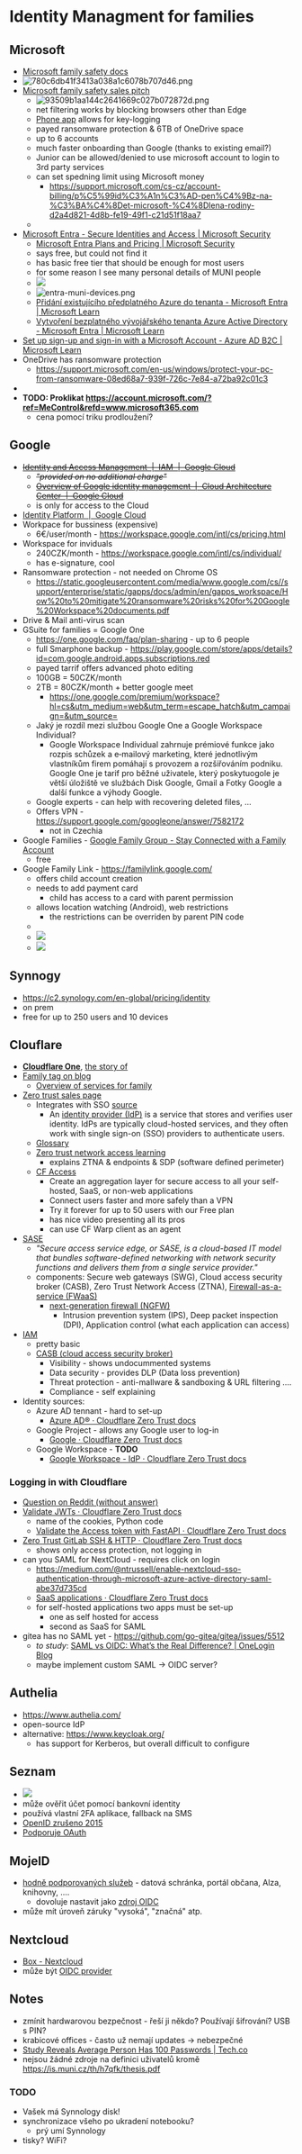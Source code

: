 # Identity Managment for families

## Microsoft

- [Microsoft family safety docs](https://support.microsoft.com/en-us/account-billing/microsoft-family-safety-bb97220e-9dd8-4b4a-9d15-8194d5941dc5)
- ![780c6db41f3413a038a1c6078b707d46.png](./assets/780c6db41f3413a038a1c6078b707d46.png)
- [Microsoft family safety sales pitch](https://www.microsoft.com/cs-cz/microsoft-365/family-safety?ocid=cmm15zkky0u&rtc=1)
  - ![93509b1aa144c2641669c027b072872d.png](./assets/93509b1aa144c2641669c027b072872d.png)
  - net filtering works by blocking browsers other than Edge
  - [Phone app](https://www.microsoft.com/en-us/microsoft-365-life-hacks/privacy-and-safety/protect-your-family-how-to-select-a-phone-monitoring-app) allows for key-logging
  - payed ransomware protection & 6TB of OneDrive space
  - up to 6 accounts
  - much faster onboarding than Google (thanks to existing email?)
  - Junior can be allowed/denied to use microsoft account to login to 3rd party services
  - can set spedning limit using Microsoft money
    - https://support.microsoft.com/cs-cz/account-billing/p%C5%99id%C3%A1n%C3%AD-pen%C4%9Bz-na-%C3%BA%C4%8Det-microsoft-%C4%8Dlena-rodiny-d2a4d821-4d8b-fe19-49f1-c21d51f18aa7
  - 
- [Microsoft Entra - Secure Identities and Access | Microsoft Security](https://www.microsoft.com/en-us/security/business/microsoft-entra)
  - [Microsoft Entra Plans and Pricing | Microsoft Security](https://www.microsoft.com/en-us/security/business/microsoft-entra-pricing)
  - says free, but could not find it
  - has basic free tier that should be enough for most users
  - for some reason I see many personal details of MUNI people
  - ![](materials/entry-muni-users.png)
  - ![entra-muni-devices.png](materials/entra-muni-devices.png)
  - [Přidání existujícího předplatného Azure do tenanta - Microsoft Entra | Microsoft Learn](https://learn.microsoft.com/cs-cz/azure/active-directory/fundamentals/how-subscriptions-associated-directory?amp%3Bclcid=0x5)
  - [Vytvoření bezplatného vývojářského tenanta Azure Active Directory - Microsoft Entra | Microsoft Learn](https://learn.microsoft.com/cs-cz/azure/active-directory/verifiable-credentials/how-to-create-a-free-developer-account)
- [Set up sign-up and sign-in with a Microsoft Account - Azure AD B2C | Microsoft Learn](https://learn.microsoft.com/en-us/azure/active-directory-b2c/identity-provider-microsoft-account?pivots=b2c-user-flow)
- OneDrive has ransomware protection
  - https://support.microsoft.com/en-us/windows/protect-your-pc-from-ransomware-08ed68a7-939f-726c-7e84-a72ba92c01c3
- 
- **TODO: Proklikat https://account.microsoft.com/?ref=MeControl&refd=www.microsoft365.com**
  - cena pomocí triku prodloužení?

## Google

- ~~[Identity and Access Management &nbsp;|&nbsp; IAM &nbsp;|&nbsp; Google Cloud](https://cloud.google.com/iam/)~~
  - ~~*"provided on no additional charge"*~~
  - ~~[Overview of Google identity management &nbsp;|&nbsp; Cloud Architecture Center &nbsp;|&nbsp; Google Cloud](https://cloud.google.com/architecture/identity/overview-google-authentication)~~
  - is only for access to the Cloud
- [Identity Platform &nbsp;|&nbsp; Google Cloud](https://cloud.google.com/identity-platform)
- Workpace for bussiness (expensive)
  - 6€/user/month - https://workspace.google.com/intl/cs/pricing.html
- Workspace for inviduals
  - 240CZK/month - https://workspace.google.com/intl/cs/individual/
  - has e-signature, cool
- Ransomware protection - not needed on Chrome OS
  - https://static.googleusercontent.com/media/www.google.com/cs//support/enterprise/static/gapps/docs/admin/en/gapps_workspace/How%20to%20mitigate%20ransomware%20risks%20for%20Google%20Workspace%20documents.pdf
- Drive & Mail anti-virus scan
- GSuite for families = Google One
  - https://one.google.com/faq/plan-sharing - up to 6 people
  - full Smarphone backup - https://play.google.com/store/apps/details?id=com.google.android.apps.subscriptions.red
  - payed tarrif offers advanced photo editing
  - 100GB = 50CZK/month
  - 2TB = 80CZK/month + better google meet
    - https://one.google.com/premium/workspace?hl=cs&utm_medium=web&utm_term=escape_hatch&utm_campaign=&utm_source=
  - Jaký je rozdíl mezi službou Google One a Google Workspace Individual?
    - Google Workspace Individual zahrnuje prémiové funkce jako rozpis schůzek a e‑mailový marketing, které jednotlivým vlastníkům firem pomáhají s provozem a rozšiřováním podniku. Google One je tarif pro běžné uživatele, který poskytuogole je větší úložiště ve službách Disk Google, Gmail a Fotky Google a další funkce a výhody Google.
  - Google experts - can help with recovering deleted files, ...
  - Offers VPN - https://support.google.com/googleone/answer/7582172
    - not in Czechia
- Google Families - [Google Family Group - Stay Connected with a Family Account](https://families.google/intl/en_us/families/)
  - free
- Google Family Link - https://familylink.google.com/
  - offers child account creation
  - needs to add payment card
    - child has access to a card with parent permission
  - allows location watching (Android), web restrictions
    - the restrictions can be overriden by parent PIN code
  - 
  - ![](/home/adam/.config/marktext/images/2023-10-05-08-49-05-image.png)
  - ![](/home/adam/.config/marktext/images/2023-10-05-08-50-14-image.png)

## Synnogy

- https://c2.synology.com/en-global/pricing/identity
- on prem
- free for up to 250 users and 10 devices

## Clouflare

- **[Cloudflare One](https://www.cloudflare.com/cloudflare-one/)**, [the story of](https://iframe.cloudflarestream.com/dc64ca8874298041945c9a6924c82b4b?preload=metadata)
- [Family tag on blog](https://blog.cloudflare.com/tag/families/)
  - [Overview of services for family](https://blog.cloudflare.com/shields-up-free-cloudflare-services-to-improve-your-cyber-readiness/)
- [Zero trust sales page](https://www.cloudflare.com/zero-trust/)
  - Integrates with SSO [source](https://www.cloudflare.com/learning/access-management/what-is-sso/)
    - An [identity provider (IdP)](https://www.cloudflare.com/learning/access-management/what-is-an-identity-provider/) is a service that stores and verifies user identity. IdPs are typically cloud-hosted services, and they often work with single sign-on (SSO) providers to authenticate users.
  - [Glossary](https://www.cloudflare.com/learning/security/glossary/what-is-zero-trust/)
  - [Zero trust network access learning](https://www.cloudflare.com/learning/access-management/what-is-ztna/)
    - explains ZTNA & endpoints & SDP (software defined perimeter)
  - [CF Access](https://www.cloudflare.com/zero-trust/products/access/)
    - Create an aggregation layer for secure access to all your self-hosted, SaaS, or non-web applications
    - Connect users faster and more safely than a VPN
    - Try it forever for up to 50 users with our Free plan
    - has nice video presenting all its pros
    - can use CF Warp client as an agent
- [SASE](https://www.cloudflare.com/learning/access-management/what-is-sase/)
  - _"Secure access service edge, or SASE, is a cloud-based IT model that bundles software-defined networking with network security functions and delivers them from a single service provider."_
  - components: Secure web gateways (SWG), Cloud access security broker (CASB), Zero Trust Network Access (ZTNA), [Firewall-as-a-service (FWaaS)](https://www.cloudflare.com/learning/cloud/what-is-a-cloud-firewall/)
    - [next-generation firewall (NGFW)](https://www.cloudflare.com/learning/security/what-is-next-generation-firewall-ngfw/)
      - Intrusion prevention system (IPS), Deep packet inspection (DPI), Application control (what each application can access)
- [IAM](https://www.cloudflare.com/learning/access-management/what-is-identity-and-access-management/)
  - pretty basic
  - [CASB (cloud access security broker)](https://www.cloudflare.com/learning/access-management/what-is-a-casb/)
    - Visibility - shows undocummented systems
    - Data security - provides DLP (Data loss prevention)
    - Threat protection - anti-mallware & sandboxing & URL filtering .…
    - Compliance - self explaining
- Identity sources:
  - Azure AD tennant - hard to set-up
    - [Azure AD® · Cloudflare Zero Trust docs](https://developers.cloudflare.com/cloudflare-one/identity/idp-integration/azuread/)
  - Google Project - allows any Google user to log-in
    - [Google · Cloudflare Zero Trust docs](https://developers.cloudflare.com/cloudflare-one/identity/idp-integration/google/)
  - Google Workspace - **TODO**
    - [Google Workspace - IdP · Cloudflare Zero Trust docs](https://developers.cloudflare.com/cloudflare-one/identity/idp-integration/gsuite)

### Logging in with Cloudflare

- [Question on Reddit (without answer)](https://www.reddit.com/r/selfhosted/comments/z9n8ul/using_cloudflare_tunnel_auth_with_gitea/)
- [Validate JWTs · Cloudflare Zero Trust docs](https://developers.cloudflare.com/cloudflare-one/identity/authorization-cookie/validating-json/)
  - name of the cookies, Python code
  - [Validate the Access token with FastAPI · Cloudflare Zero Trust docs](https://developers.cloudflare.com/cloudflare-one/tutorials/fastapi/)
- [Zero Trust GitLab SSH & HTTP · Cloudflare Zero Trust docs](https://developers.cloudflare.com/cloudflare-one/tutorials/gitlab/)
  - shows only access protection, not logging in
- can you SAML for NextCloud - requires click on login
  - https://medium.com/@ntrussell/enable-nextcloud-sso-authentication-through-microsoft-azure-active-directory-saml-abe37d735cd
  - [SaaS applications · Cloudflare Zero Trust docs](https://developers.cloudflare.com/cloudflare-one/applications/configure-apps/saas-apps)
  - for self-hosted applications two apps must be set-up
    - one as self hosted for access
    - second as SaaS for SAML
- gitea has no SAML yet - https://github.com/go-gitea/gitea/issues/5512
  - *to study*: [SAML vs OIDC: What’s the Real Difference? | OneLogin Blog](https://www.onelogin.com/blog/real-difference-saml-oidc)
  - maybe implement custom SAML -> OIDC server?

## Authelia

- https://www.authelia.com/
- open-source IdP
- alternative: https://www.keycloak.org/
  - has support for Kerberos, but overall difficult to configure

## Seznam

- ![](assets/2023-10-04-11-06-48-image.png)
- může ověřit účet pomocí bankovní identity
- používá vlastní 2FA aplikace, fallback na SMS
- [OpenID zrušeno 2015](https://www.cnews.cz/clanky/seznam-rusi-openid-lide-se-uz-naucili-pouzivat-jine-zpusoby-prihlasovani/)
- [Podporuje OAuth](https://vyvojari.seznam.cz/oauth)

## MojeID

- [hodně podporovaných služeb](https://www.mojeid.cz/cs/kde-pouzit/katalog-sluzeb/) - datová schránka, portál občana, Alza, knihovny, ....
  - dovoluje nastavit jako [zdroj OIDC](https://www.mojeid.cz/dokumentace/html/ImplementacePodporyMojeid/OpenidConnect/index.html)
- může mít úroveň záruky "vysoká", "značná" atp.

## Nextcloud

- [Box - Nextcloud](https://nextcloud.com/box/)
- může být [OIDC provider](https://apps.nextcloud.com/apps/oidc)

## Notes

- zmínit hardwarovou bezpečnost - řeší ji někdo? Používají šifrování? USB s PIN?
- krabicové offices - často už nemají updates -> nebezpečné
- [Study Reveals Average Person Has 100 Passwords | Tech.co](https://tech.co/password-managers/how-many-passwords-average-person)
- nejsou žádné zdroje na definici uživatelů kromě https://is.muni.cz/th/h7qfk/thesis.pdf

### TODO

- Vašek má Synnology disk!
- synchronizace všeho po ukradení notebooku?
  - prý umí Synnology
- tisky? WiFi?
